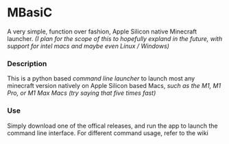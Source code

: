 # MBasiC
A very simple, function over fashion, Apple Silicon native Minecraft launcher.
*(I plan for the scope of this to hopefully expland in the future, with support for intel macs and maybe even Linux / Windows)* 
### Description
This is a python based *command line launcher* to launch most any minecraft version natively on Apple Silicon based Macs, *such as the M1, M1 Pro, or M1 Max Macs (try saying that five times fast)*
### Use
Simply download one of the offical releases, and run the app to launch the command line interface. For different command usage, refer to the wiki
